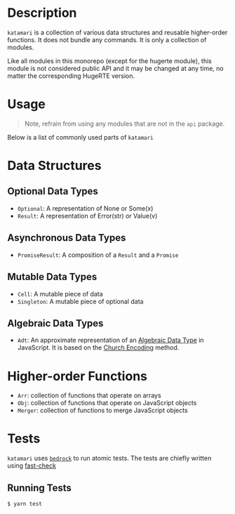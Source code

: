# Description

`katamari` is a collection of various data structures and reusable higher-order functions. It does not bundle any commands. It is only a collection of modules.

Like all modules in this monorepo (except for the hugerte module), this module is not considered public API and it may be changed at any time, no matter the corresponding HugeRTE version.


# Usage

> Note, refrain from using any modules that are not in the `api` package.

Below is a list of commonly used parts of `katamari`

# Data Structures

## Optional Data Types

- `Optional`: A representation of None or Some(x)
- `Result`: A representation of Error(str) or Value(v)

## Asynchronous Data Types

- `PromiseResult`: A composition of a `Result` and a `Promise`

## Mutable Data Types

- `Cell`: A mutable piece of data
- `Singleton`: A mutable piece of optional data

## Algebraic Data Types

- `Adt`: An approximate representation of an [Algebraic Data Type](https://en.wikipedia.org/wiki/Algebraic_data_type) in JavaScript. It is based on the [Church Encoding](https://en.wikipedia.org/wiki/Church_encoding) method.

# Higher-order Functions

- `Arr`: collection of functions that operate on arrays
- `Obj`: collection of functions that operate on JavaScript objects
- `Merger`: collection of functions to merge JavaScript objects

# Tests

`katamari` uses [`bedrock`](https://www.npmjs.com/package/@ephox/bedrock) to run atomic tests. The tests are chiefly written using [fast-check](https://github.com/dubzzz/fast-check)

## Running Tests

`$ yarn test`


